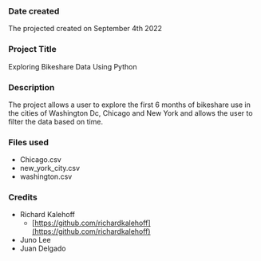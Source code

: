 

### Date created
The projected created on September 4th 2022

### Project Title
Exploring Bikeshare Data Using Python

### Description
The project allows a user to explore the first 6 months of bikeshare use in the cities of Washington Dc, Chicago and New York and allows the user to filter the data based on time.

### Files used
* Chicago.csv
* new_york_city.csv
* washington.csv

### Credits
* Richard Kalehoff
    - [https://github.com/richardkalehoff](https://github.com/richardkalehoff)
* Juno Lee
* Juan Delgado   
